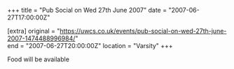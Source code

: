 +++
title = "Pub Social on Wed 27th June 2007"
date = "2007-06-27T17:00:00Z"

[extra]
original = "https://uwcs.co.uk/events/pub-social-on-wed-27th-june-2007-1474488996984/"    
end = "2007-06-27T20:00:00Z"
location = "Varsity"
+++

Food will be available

